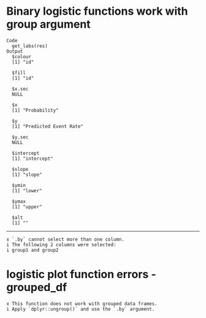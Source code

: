 # Binary logistic functions work with group argument

    Code
      get_labs(res)
    Output
      $colour
      [1] "id"
      
      $fill
      [1] "id"
      
      $x.sec
      NULL
      
      $x
      [1] "Probability"
      
      $y
      [1] "Predicted Event Rate"
      
      $y.sec
      NULL
      
      $intercept
      [1] "intercept"
      
      $slope
      [1] "slope"
      
      $ymin
      [1] "lower"
      
      $ymax
      [1] "upper"
      
      $alt
      [1] ""
      

---

    x `.by` cannot select more than one column.
    i The following 2 columns were selected:
    i group1 and group2

# logistic plot function errors - grouped_df

    x This function does not work with grouped data frames.
    i Apply `dplyr::ungroup()` and use the `.by` argument.

